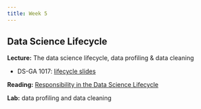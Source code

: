 ```yaml
---
title: Week 5
---
```


## Data Science Lifecycle

**Lecture:** The data science lifecycle, data profiling & data cleaning

<!-- * DS-UA 202: [lifecycle slides](../../../assets/8_Lifecycle_202_2023.pdf) -->
*  DS-GA 1017: [lifecycle slides](../../../assets/5_6_Lifecycle_1017.pdf)  

**Reading:**  [Responsibility in the Data Science Lifecycle](../../../assets/lifecycle_reader_2024.pdf) 

**Lab:** data profiling and data cleaning

<!-- * DS-UA 202: [Colab Notebook - March 3rd](https://drive.google.com/file/d/1Jt5o2espI8WmjOe78ntvtiBAzdJCNBiM/view?usp=sharing) -->
<!-- * DS-GA 1017: [Colab Notebook](https://drive.google.com/file/d/1Jt5o2espI8WmjOe78ntvtiBAzdJCNBiM/view?usp=sharing) -->
